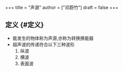 +++
title = "声源"
author = ["邓蔚竹"]
draft = false
+++

## 定义 {#定义}

-   能发生的物体称为声源,亦称为转换换能器
-   超声波的传递符合以下三种波形
    1.  纵波
    2.  横波
    3.  表面波